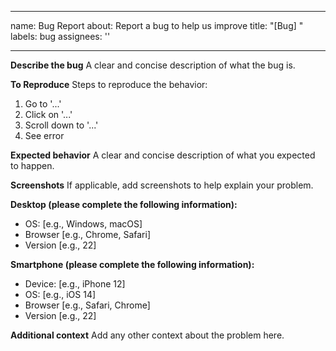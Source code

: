 
---
name: Bug Report
about: Report a bug to help us improve
title: "[Bug] "
labels: bug
assignees: ''

---

**Describe the bug**
A clear and concise description of what the bug is.

**To Reproduce**
Steps to reproduce the behavior:
1. Go to '...'
2. Click on '...'
3. Scroll down to '...'
4. See error

**Expected behavior**
A clear and concise description of what you expected to happen.

**Screenshots**
If applicable, add screenshots to help explain your problem.

**Desktop (please complete the following information):**
 - OS: [e.g., Windows, macOS]
 - Browser [e.g., Chrome, Safari]
 - Version [e.g., 22]

**Smartphone (please complete the following information):**
 - Device: [e.g., iPhone 12]
 - OS: [e.g., iOS 14]
 - Browser [e.g., Safari, Chrome]
 - Version [e.g., 22]

**Additional context**
Add any other context about the problem here.

